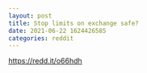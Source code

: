 ```yaml
--- 
layout: post 
title: Stop limits on exchange safe? 
date: 2021-06-22 1624426585 
categories: reddit 
--- 
```

https://redd.it/o66hdh